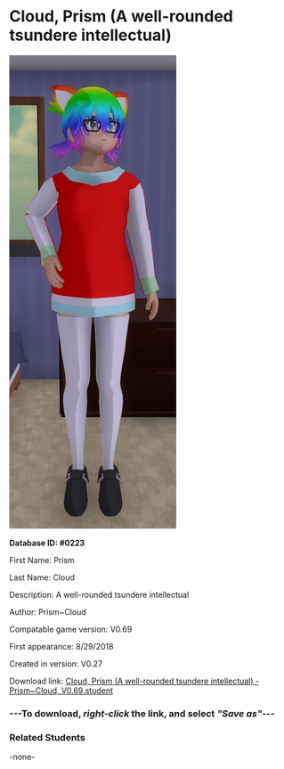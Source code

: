 # Cloud, Prism (A well-rounded tsundere intellectual)

<img src="../../Files/Images/Cloud, Prism (A well-rounded tsundere intellectual).png" title="Cloud, Prism (A well-rounded tsundere intellectual) - Prism~Cloud, V0.69">

**Database ID: #0223**

First Name: Prism

Last Name: Cloud

Description: A well-rounded tsundere intellectual

Author: Prism~Cloud

Compatable game version: V0.69

First appearance: 8/29/2018

Created in version: V0.27

Download link: <a href="https://raw.githubusercontent.com/Arbiter1223/Daigaku-Gurashi-Custom-Students/master/Files/Student%20Files/Cloud%2C%20Prism%20(A%20well-rounded%20tsundere%20intellectual)%20-%20Prism~Cloud%2C%20V0.69.student">Cloud, Prism (A well-rounded tsundere intellectual) - Prism~Cloud, V0.69.student</a>

### ---**To download, _right-click_ the link, and select _"Save as"_**---

### Related Students

-none-
